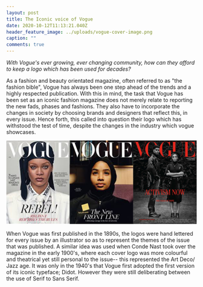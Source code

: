 ```yaml
---
layout: post
title: The Iconic voice of Vogue
date: 2020-10-12T11:13:21.040Z
header_feature_image: ../uploads/vogue-cover-image.png
caption: ""
comments: true
---
```

*With Vogue's ever growing, ever changing community, how can they afford to keep a logo which has been used for decades?* 

As a fashion and beauty orientated magazine, often referred to as "the fashion bible", Vogue has always been one step ahead of the trends and a highly respected publication. With this in mind, the task that Vogue has been set as an iconic fashion magazine does not merely relate to reporting the new fads, phases and fashions. They also have to incorporate the changes in society by choosing brands and designers that reflect this, in every issue. Hence forth, this called into question their logo which has withstood the test of time, despite the changes in the industry which vogue showcases. 

![](../uploads/vogue-images.png "Vogue cover photos in recent years")

 When Vogue was first published in the 1890s, the logos were hand lettered for every issue by an illustrator so as to represent the themes of the issue that was published. A similar idea was used when Conde Nast took over the magazine in the early 1900's, where each cover logo was more colourful and theatrical yet still personal to the issue-- this represented the Art Deco/ Jazz age. It was only in the 1940's that Vogue first adopted the first version of its iconic typeface; Didot. However they were still deliberating between the use of Serif to Sans Serif.